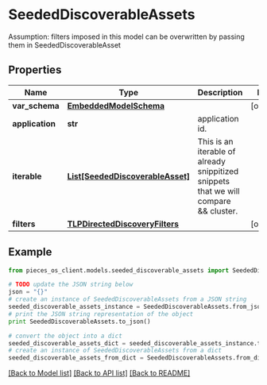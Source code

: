 # SeededDiscoverableAssets

Assumption: filters imposed in this model can be overwritten by passing them in SeededDiscoverableAsset

## Properties
Name | Type | Description | Notes
------------ | ------------- | ------------- | -------------
**var_schema** | [**EmbeddedModelSchema**](EmbeddedModelSchema.md) |  | [optional] 
**application** | **str** | application id. | 
**iterable** | [**List[SeededDiscoverableAsset]**](SeededDiscoverableAsset.md) | This is an iterable of already snippitized snippets that we will compare &amp;&amp; cluster. | 
**filters** | [**TLPDirectedDiscoveryFilters**](TLPDirectedDiscoveryFilters.md) |  | [optional] 

## Example

```python
from pieces_os_client.models.seeded_discoverable_assets import SeededDiscoverableAssets

# TODO update the JSON string below
json = "{}"
# create an instance of SeededDiscoverableAssets from a JSON string
seeded_discoverable_assets_instance = SeededDiscoverableAssets.from_json(json)
# print the JSON string representation of the object
print SeededDiscoverableAssets.to_json()

# convert the object into a dict
seeded_discoverable_assets_dict = seeded_discoverable_assets_instance.to_dict()
# create an instance of SeededDiscoverableAssets from a dict
seeded_discoverable_assets_from_dict = SeededDiscoverableAssets.from_dict(seeded_discoverable_assets_dict)
```
[[Back to Model list]](../README.md#documentation-for-models) [[Back to API list]](../README.md#documentation-for-api-endpoints) [[Back to README]](../README.md)


